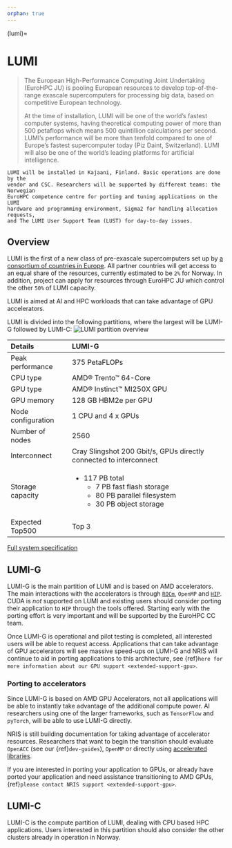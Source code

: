 ```yaml
---
orphan: true
---
```


(lumi)=

# LUMI

> The European High-Performance Computing Joint Undertaking (EuroHPC JU) is
> pooling European resources to develop top-of-the-range exascale supercomputers
> for processing big data, based on competitive European technology.
>
> At the time of installation, LUMI will be one of the world’s fastest computer
> systems, having theoretical computing power of more than 500 petaflops which
> means 500 quintillion calculations per second. LUMI’s performance will be more
> than tenfold compared to one of Europe’s fastest supercomputer today (Piz
> Daint, Switzerland). LUMI will also be one of the world’s leading platforms
> for artificial intelligence.

```{note}
LUMI will be installed in Kajaani, Finland. Basic operations are done by the
vendor and CSC. Researchers will be supported by different teams: the Norwegian
EuroHPC competence centre for porting and tuning applications on the LUMI
hardware and programming environment, Sigma2 for handling allocation requests,
and The LUMI User Support Team (LUST) for day-to-day issues.
```

## Overview
LUMI is the first of a new class of pre-exascale supercomputers set up by [a
consortium of countries in
Europe](https://www.lumi-supercomputer.eu/lumi-consortium/). All partner
countries will get access to an equal share of the resources, currently
estimated to be `2%` for Norway. In addition, project can apply for resources
through EuroHPC JU which control the other `50%` of LUMI capacity.

LUMI is aimed at AI and HPC workloads that can take advantage of GPU
accelerators.

LUMI is divided into the following partitions, where the largest will be LUMI-G
followed by LUMI-C:
![LUMI partition
overview](https://www.lumi-supercomputer.eu/content/uploads/2020/11/lumiSlide-1024x576.png)

| Details | LUMI-G |
|:--------|:-----|
| Peak performance | 375 PetaFLOPs |
| CPU type | AMD® Trento™ 64-Core |
| GPU type | AMD® Instinct™ MI250X GPU |
| GPU memory | 128 GB HBM2e per GPU |
| Node configuration | 1 CPU and 4 x GPUs |
| Number of nodes | 2560 |
| Interconnect | Cray Slingshot 200 Gbit/s, GPUs directly connected to interconnect |
| Storage capacity | <ul><li>117 PB total <ul><li>7 PB fast flash storage</li> <li>80 PB parallel filesystem</li> <li>30 PB object storage</li></ul></li></ul> |
| Expected Top500 | Top 3 |

[Full system specification](https://www.lumi-supercomputer.eu/lumis-full-system-architecture-revealed/)

## LUMI-G
LUMI-G is the main partition of LUMI and is based on AMD accelerators. The main
interactions with the accelerators is through
[`ROCm`](https://rocmdocs.amd.com/en/latest/), `OpenMP` and
[`HIP`](https://rocmdocs.amd.com/en/latest/Programming_Guides/Programming-Guides.html).
CUDA is *not* supported on LUMI and existing users should consider porting their
application to `HIP` through the tools offered. Starting early with the porting
effort is very important and will be supported by the EuroHPC CC team.

Once LUMI-G is operational and pilot testing is completed, all interested users
will be able to request access. Applications that can take advantage of GPU
accelerators will see massive speed-ups on LUMI-G and NRIS will continue to aid
in porting applications to this architecture, see
{ref}`here for more information about our GPU support <extended-support-gpu>`.

### Porting to accelerators
Since LUMI-G is based on AMD GPU Accelerators, not all applications will be able
to instantly take advantage of the additional compute power. AI researchers
using one of the larger frameworks, such as `TensorFlow` and `pyTorch`, will be
able to use LUMI-G directly.

NRIS is still building documentation for taking advantage of
accelerator resources. Researchers that want to begin the transition should
evaluate `OpenACC` (see our {ref}`dev-guides`),
`OpenMP`
or directly using [accelerated
libraries](https://rocmdocs.amd.com/en/latest/ROCm_Libraries/ROCm_Libraries.html).

If you are interested in porting your application to GPUs, or already have
ported your application and need assistance transitioning to AMD GPUs, 
{ref}`please contact NRIS support <extended-support-gpu>`.

## LUMI-C
LUMI-C is the compute partition of LUMI, dealing with CPU based HPC
applications. Users interested in this partition should also consider the other
clusters already in operation in Norway.
